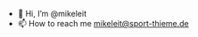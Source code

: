 - 👋 Hi, I’m @mikeleit
- 📫 How to reach me mikeleit@sport-thieme.de

<!---
mikeleit/mikeleit is a ✨ special ✨ repository because its `README.md` (this file) appears on your GitHub profile.
You can click the Preview link to take a look at your changes.
--->
